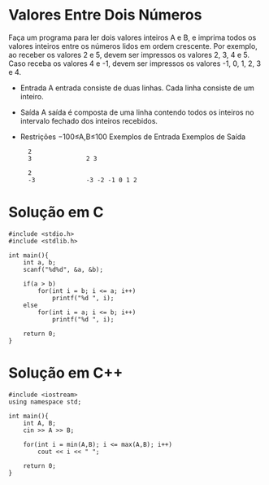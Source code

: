 # Valores Entre Dois Números

Faça um programa para ler dois valores inteiros A e B, e imprima todos os valores inteiros entre os números lidos em ordem crescente. Por exemplo, ao receber os valores 2 e 5, devem ser impressos os valores 2, 3, 4 e 5. Caso receba os valores 4 e -1, devem ser impressos os valores -1, 0, 1, 2, 3 e 4.

- Entrada
A entrada consiste de duas linhas. Cada linha consiste de um inteiro.

- Saída
A saída é composta de uma linha contendo todos os inteiros no intervalo fechado dos inteiros recebidos.

- Restrições
−100≤A,B≤100
Exemplos de Entrada	Exemplos de Saída

        2
        3               2 3

        2
        -3              -3 -2 -1 0 1 2
        

# Solução em C
```
#include <stdio.h>
#include <stdlib.h>

int main(){    	
    int a, b;
	scanf("%d%d", &a, &b);
	
	if(a > b)
		for(int i = b; i <= a; i++)
			printf("%d ", i);
	else
		for(int i = a; i <= b; i++)
			printf("%d ", i);

    return 0;
}
```

# Solução em C++
```
#include <iostream>
using namespace std;

int main(){
    int A, B;
	cin >> A >> B;
	
    for(int i = min(A,B); i <= max(A,B); i++)
		cout << i << " ";

    return 0;
}

```